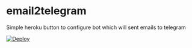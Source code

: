 # email2telegram
Simple heroku button to configure bot which will sent emails to telegram

[![Deploy](https://www.herokucdn.com/deploy/button.png)](https://heroku.com/deploy?template=https://github.com/egorvas/email2telegram/master)